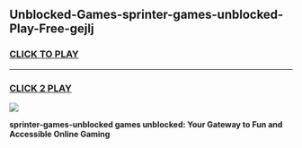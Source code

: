 
## Unblocked-Games-sprinter-games-unblocked-Play-Free-gejlj
<h3>
<a href="https://premium76.site?title=sprinter-games-unblocked&ref=15A">CLICK TO PLAY</a></h3>
<hr>

<h3>
<a href="https://premium76.site?title=sprinter-games-unblocked&ref=15A">CLICK 2 PLAY</a>
  
</h3>

<a href="https://premium76.site?title=sprinter-games-unblocked&ref=15A"><img src="https://clearcache.store/games.png"></a>


**sprinter-games-unblocked games unblocked: Your Gateway to Fun and Accessible Online Gaming**
